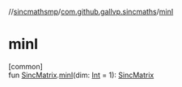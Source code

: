 //[sincmathsmp](../../index.md)/[com.github.gallvp.sincmaths](index.md)/[minI](min-i.md)

# minI

[common]\
fun [SincMatrix](-sinc-matrix/index.md).[minI](min-i.md)(dim: [Int](https://kotlinlang.org/api/latest/jvm/stdlib/kotlin/-int/index.html) = 1): [SincMatrix](-sinc-matrix/index.md)
